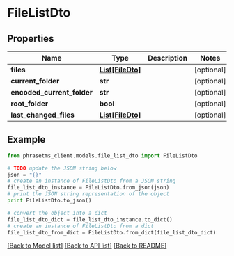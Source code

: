 # FileListDto

## Properties

| Name                       | Type                            | Description | Notes      |
| -------------------------- | ------------------------------- | ----------- | ---------- |
| **files**                  | [**List[FileDto]**](FileDto.md) |             | [optional] |
| **current_folder**         | **str**                         |             | [optional] |
| **encoded_current_folder** | **str**                         |             | [optional] |
| **root_folder**            | **bool**                        |             | [optional] |
| **last_changed_files**     | [**List[FileDto]**](FileDto.md) |             | [optional] |

## Example

```python
from phrasetms_client.models.file_list_dto import FileListDto

# TODO update the JSON string below
json = "{}"
# create an instance of FileListDto from a JSON string
file_list_dto_instance = FileListDto.from_json(json)
# print the JSON string representation of the object
print FileListDto.to_json()

# convert the object into a dict
file_list_dto_dict = file_list_dto_instance.to_dict()
# create an instance of FileListDto from a dict
file_list_dto_from_dict = FileListDto.from_dict(file_list_dto_dict)
```

[[Back to Model list]](../README.md#documentation-for-models) [[Back to API list]](../README.md#documentation-for-api-endpoints) [[Back to README]](../README.md)
